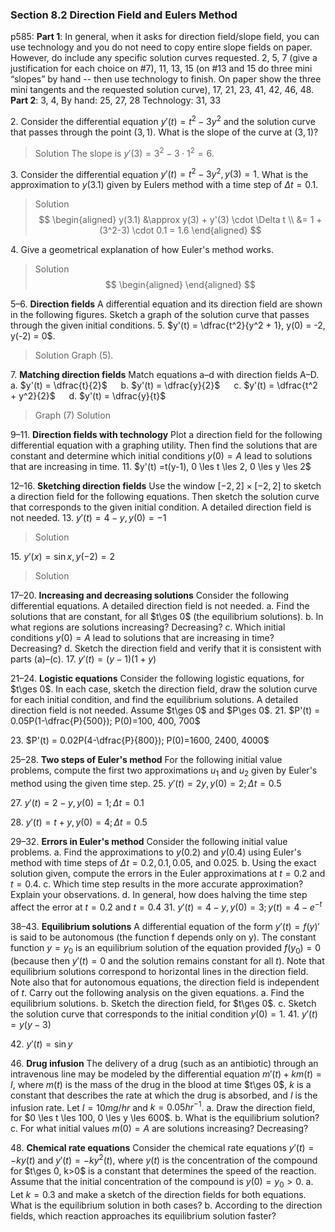 ### Section 8.2 Direction Field and Eulers Method
p585: **Part 1**: In general, when it asks for direction field/slope field, you can use technology and you do not need to copy entire slope fields on paper. However, do include any specific solution curves requested. 2, 5, 7 (give a justification for each choice on #7), 11, 13, 15 (on #13 and 15 do three mini “slopes” by hand -- then use technology to finish. On paper show the three mini tangents and the requested solution curve), 17, 21, 23, 41, 42, 46, 48. **Part 2**: 3, 4, By hand: 25, 27, 28 Technology: 31, 33

2\. Consider the differential equation $y'(t) = t^2 - 3y^2$ and the solution curve that passes through the point $(3, 1)$. What is the slope of the curve at $(3, 1)$?
>Solution
The slope is $y'(3) = 3^2 - 3\cdot 1^2 = 6$.

3\. Consider the differential equation $y'(t) = t^2 - 3y^2, y(3) = 1$. What is the approximation to $y(3.1)$ given by Eulers method with a time step of $\Delta t=0.1$.
>Solution
$$
\begin{aligned}
y(3.1) &\approx y(3) + y'(3) \cdot \Delta t \\
&= 1 + (3^2-3) \cdot 0.1 = 1.6
\end{aligned}
$$

4\. Give a geometrical explanation of how Euler's method works.
>Solution
$$
\begin{aligned}
\end{aligned}
$$

5–6\. **Direction fields** A differential equation and its direction field are shown in the following figures. Sketch a graph of the solution curve that passes through the given initial conditions.
5\. $y'(t) = \dfrac{t^2}{y^2 + 1}, y(0) = -2, y(-2) = 0$.
>Solution
>Graph (5).

7\. **Matching direction fields** Match equations a–d with direction fields A–D.
a. $y'(t) = \dfrac{t}{2}$ &emsp; b. $y'(t) = \dfrac{y}{2}$ &emsp; c. $y'(t) = \dfrac{t^2 + y^2}{2}$ &emsp; d. $y'(t) = \dfrac{y}{t}$
>Graph (7)
>Solution

9–11\. **Direction fields with technology** Plot a direction field for the following differential equation with a graphing utility. Then find the solutions that are constant and determine which initial conditions $y(0) = A$ lead to solutions that are increasing in time.
11\. $y'(t) =t(y-1), 0 \les t \les 2, 0 \les y \les 2$

12–16\. **Sketching direction fields** Use the window $[-2, 2] \times [-2, 2]$ to sketch a direction field for the following equations. Then sketch the solution curve that corresponds to the given initial condition. A detailed direction field is not needed.
13\. $y'(t) = 4-y, y(0) = -1$
>Solution

15\. $y'(x) = \sin x, y(-2) =2$
>Solution

17–20\. **Increasing and decreasing solutions** Consider the following differential equations. A detailed direction field is not needed.
a. Find the solutions that are constant, for all $t\ges 0$ (the equilibrium solutions).
b. In what regions are solutions increasing? Decreasing?
c. Which initial conditions $y(0) = A$ lead to solutions that are increasing in time? Decreasing?
d. Sketch the direction field and verify that it is consistent with parts (a)–(c).
17\. $y'(t) = (y - 1)(1 + y)$

21–24\. **Logistic equations** Consider the following logistic equations, for $t\ges 0$. In each case, sketch the direction field, draw the solution curve for each initial condition, and find the equilibrium solutions. A detailed direction field is not needed. Assume $t\ges 0$ and $P\ges 0$.
21\. $P'(t) = 0.05P(1-\dfrac{P}{500}); P(0)=100, 400, 700$

23\. $P'(t) = 0.02P(4-\dfrac{P}{800}); P(0)=1600, 2400, 4000$

25–28\. **Two steps of Euler's method** For the following initial value problems, compute the first two approximations $u_1$ and $u_2$ given by Euler's method using the given time step.
25\. $y'(t)=2y, y(0) = 2; \Delta t = 0.5$

27\. $y'(t)=2-y, y(0) = 1; \Delta t = 0.1$

28\. $y'(t)=t+y, y(0) = 4; \Delta t = 0.5$

29–32\. **Errors in Euler's method** Consider the following initial value problems.
a. Find the approximations to $y(0.2)$ and $y(0.4)$ using Euler's method with time steps of $\Delta t = 0.2, 0.1, 0.05$, and $0.025$.
b. Using the exact solution given, compute the errors in the Euler approximations at $t = 0.2$ and $t = 0.4$.
c. Which time step results in the more accurate approximation? Explain your observations.
d. In general, how does halving the time step affect the error at $t = 0.2$ and $t = 0.4$
31\. $y'(t) = 4-y, y(0)=3; y(t) = 4-e^{-t}$


38–43\. **Equilibrium solutions** A differential equation of the form $y'(t) = f(y)'$ is said to be autonomous (the function f depends only on y). The constant function $y = y_0$ is an equilibrium solution of the equation provided $f(y_0) = 0$ (because then $y'(t) = 0$ and the solution remains constant for all $t$). Note that equilibrium solutions correspond to horizontal lines in the direction field. Note also that for autonomous equations, the direction field is independent of $t$. Carry out the following analysis on the given equations.
a. Find the equilibrium solutions.
b. Sketch the direction field, for $t\ges 0$.
c. Sketch the solution curve that corresponds to the initial condition $y(0) = 1$.
41\. $y'(t) = y(y-3)$

42\. $y'(t) = \sin y$

46\. **Drug infusion** The delivery of a drug (such as an antibiotic) through an intravenous line may be modeled by the differential equation $m'(t) + km(t) = I$, where $m(t)$ is the mass of the drug in the blood at time $t\ges 0$, $k$ is a constant that describes the rate at which the drug is absorbed, and $I$ is the infusion rate. Let $I = 10 mg/hr$ and $k = 0.05 hr^{-1}$.
a. Draw the direction field, for $0 \les t \les 100, 0 \les y \les 600$.
b. What is the equilibrium solution?
c. For what initial values $m(0) = A$ are solutions increasing? Decreasing?

48\. **Chemical rate equations** Consider the chemical rate equations $y'(t) = -ky(t)$ and $y'(t) = -ky^2 (t)$, where $y(t)$ is the concentration of the compound for $t\ges 0, k>0$ is a constant that determines the speed of the reaction. Assume that the initial concentration of the compound is $y(0) = y_0 > 0$.
a. Let $k = 0.3$ and make a sketch of the direction fields for both equations. What is the equilibrium solution in both cases?
b. According to the direction fields, which reaction approaches its equilibrium solution faster?
